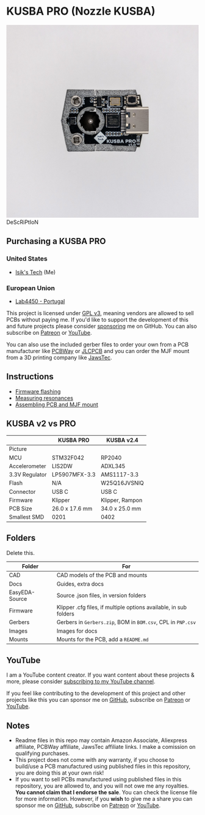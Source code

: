 # KUSBA PRO (Nozzle KUSBA)
![](./Images/PCB.jpg)
DeScRiPtIoN

## Purchasing a KUSBA PRO
### United States
- [Isik's Tech](.) (Me)
### European Union
- [Lab4450 - Portugal](.)

This project is licensed under [GPL v3](./LICENSE), meaning vendors are allowed to sell PCBs without paying me. If you'd like to support the development of this and future projects please consider [sponsoring](https://github.com/sponsors/xbst) me on GitHub. You can also subscribe on [Patreon](https://l.isiks.tech/patreon) or [YouTube](https://l.isiks.tech/member).

You can also use the included gerber files to order your own from a PCB manufacturer like [PCBWay](https://www.pcbway.com/setinvite.aspx?inviteid=374841) or [JLCPCB](https://jlcpcb.com/) and you can order the MJF mount from a 3D printing company like [JawsTec](https://www.jawstec.com/3d-printing-service/?aff=6).
<br>

## Instructions

- [Firmware flashing](./Docs/Firmware.md)
- [Measuring resonances](./Docs/Usage.md)
- [Assembling PCB and MJF mount](./Docs/Mount.md)

## KUSBA v2 vs PRO

|             |KUSBA PRO|KUSBA v2.4|
|-------------|---------|----------|
|Picture      |         |          |
|MCU          |STM32F042|RP2040    |
|Accelerometer|LIS2DW   |ADXL345   |
|3.3V Regulator|LP5907MFX-3.3|AMS1117-3.3|
|Flash        |N/A      |W25Q16JVSNIQ|
|Connector    |USB C    |USB C     |
|Firmware     |Klipper  |Klipper, Rampon|
|PCB Size     |26.0 x 17.6 mm|34.0 x 25.0 mm|
|Smallest SMD |0201     |0402      |

## Folders

Delete this.

| Folder | For |
| ------ | --- |
| CAD | CAD models of the PCB and mounts |
| Docs | Guides, extra docs |
| EasyEDA-Source | Source .json files, in version folders |
| Firmware | Klipper .cfg files, if multiple options available, in sub folders |
| Gerbers | Gerbers in `Gerbers.zip`, BOM in `BOM.csv`, CPL in `PNP.csv`|
| Images | Images for docs |
| Mounts | Mounts for the PCB, add a `README.md` |

## YouTube

I am a YouTube content creator. If you want content about these projects & more, please consider [subscribing to my YouTube channel](https://www.youtube.com/channel/UClAWYmCkHjsbaX9Wz1df2mg).
<br>

If you feel like contributing to the development of this project and other projects like this you can sponsor me on [GitHub](https://github.com/sponsors/xbst), subscribe on [Patreon](https://l.isiks.tech/patreon) or [YouTube](https://l.isiks.tech/member).

## Notes
- Readme files in this repo may contain Amazon Associate, Aliexpress affiliate, PCBWay affiliate, JawsTec affiliate links. I make a comission on qualifying purchases.
- This project does not come with any warranty, if you choose to build/use a PCB manufactured using published files in this repository, you are doing this at your own risk!
- If you want to sell PCBs manufactured using published files in this repository, you are allowed to, and you will not owe me any royalties. **You cannot claim that I endorse the sale**. You can check the license file for more information. However, if you **wish** to give me a share you can sponsor me on [GitHub](https://github.com/sponsors/xbst), subscribe on [Patreon](https://l.isiks.tech/patreon) or [YouTube](https://l.isiks.tech/member).
